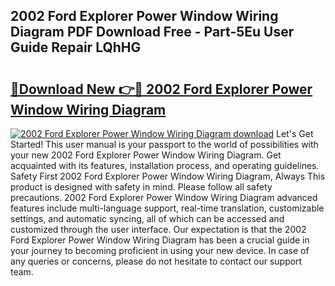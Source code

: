 ## 2002 Ford Explorer Power Window Wiring Diagram PDF Download Free - Part-5Eu User Guide Repair LQhHG

# <h2><a href="http://dfsy0m.blite.top/?on=2002+Ford+Explorer+Power+Window+Wiring+Diagram">🔗Download New 👉🔴 2002 Ford Explorer Power Window Wiring Diagram</a></h2>

[![2002 Ford Explorer Power Window Wiring Diagram download](https://i.imgur.com/lujVjoI.png)](http://dfsy0m.blite.top/?on=2002+Ford+Explorer+Power+Window+Wiring+Diagram)
Let's Get Started! This user manual is your passport to the world of possibilities with your new 2002 Ford Explorer Power Window Wiring Diagram. Get acquainted with its features, installation process, and operating guidelines. Safety First 2002 Ford Explorer Power Window Wiring Diagram, Always This product is designed with safety in mind. Please follow all safety precautions. 2002 Ford Explorer Power Window Wiring Diagram advanced features include multi-language support, real-time translation, customizable settings, and automatic syncing, all of which can be accessed and customized through the user interface. Our expectation is that the 2002 Ford Explorer Power Window Wiring Diagram has been a crucial guide in your journey to becoming proficient in using your new device. In case of any queries or concerns, please do not hesitate to contact our support team.
